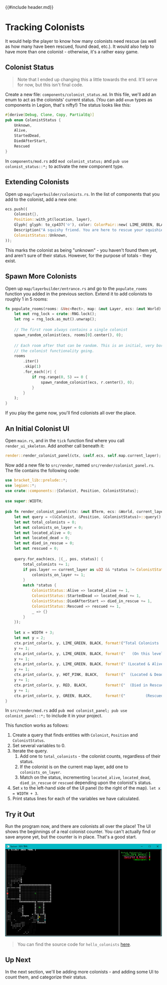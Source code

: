 {{#include header.md}}

# Tracking Colonists

It would help the player to know how many colonists need rescue (as well as how many have been rescued, found dead, etc.). It would also help to have more than one colonist - otherwise, it's a rather easy game.

## Colonist Status

> Note that I ended up changing this a little towards the end. It'll serve for now, but this isn't final code.

Create a new file: `components/colonist_status.md`. In this file, we'll add an enum to act as the colonists' current status. (You can add `enum` types as components in Legion, that's nifty!) The status looks like this:

~~~rust
#[derive(Debug, Clone, Copy, PartialEq)]
pub enum ColonistStatus {
    Unknown,
    Alive,
    StartedDead,
    DiedAfterStart,
    Rescued
}
~~~

In `components/mod.rs` add `mod colonist_status;` and `pub use colonist_status::*;` to activate the new component type.

## Extending Colonists

Open up `map/layerbuilder/colonists.rs`. In the list of components that you add to the colonist, add a new one:

~~~rust
ecs.push((
    Colonist{},
    Position::with_pt(location, layer),
    Glyph{ glyph: to_cp437('☺'), color: ColorPair::new( LIME_GREEN, BLACK ) },
    Description("A squishy friend. You are here to rescue your squishies.".to_string())
    ColonistStatus::Unknown,
));
~~~

This marks the colonist as being "unknown" - you haven't found them yet, and aren't sure of their status. However, for the purpose of totals - they exist.

## Spawn More Colonists

Open up `map/layerbuilder/entrance.rs` and go to the `populate_rooms` function you added in the previous section. Extend it to add colonists to roughly 1 in 5 rooms:

~~~rust
fn populate_rooms(rooms: &Vec<Rect>, map: &mut Layer, ecs: &mut World) {
    let mut rng_lock = crate::RNG.lock();
    let rng = rng_lock.as_mut().unwrap();

    // The first room always contains a single colonist
    spawn_random_colonist(ecs, rooms[0].center(), 0);

    // Each room after that can be random. This is an initial, very boring spawn to get
    // the colonist functionality going.
    rooms
        .iter()
        .skip(1)
        .for_each(|r| {
            if rng.range(0, 5) == 0 {
                spawn_random_colonist(ecs, r.center(), 0);
            }
        }
    );
}
~~~

If you play the game now, you'll find colonists all over the place.

## An Initial Colonist UI

Open `main.rs`, and in the `tick` function find where you call `render_ui_skeleton`. Add another call beneath it:

~~~rust
render::render_colonist_panel(ctx, &self.ecs, self.map.current_layer);
~~~

Now add a new file to `src/render`, named `src/render/colonist_panel.rs`. The file contains the following code:

~~~rust
use bracket_lib::prelude::*;
use legion::*;
use crate::components::{Colonist, Position, ColonistStatus};

use super::WIDTH;

pub fn render_colonist_panel(ctx: &mut BTerm, ecs: &World, current_layer: usize) {
    let mut query = <(&Colonist, &Position, &ColonistStatus)>::query();
    let mut total_colonists = 0;
    let mut colonists_on_layer = 0;
    let mut located_alive = 0;
    let mut located_dead = 0;
    let mut died_in_rescue = 0;
    let mut rescued = 0;

    query.for_each(ecs, |(_, pos, status)| {
        total_colonists += 1;
        if pos.layer == current_layer as u32 && *status != ColonistStatus::Rescued {
            colonists_on_layer += 1;
        }
        match *status {
            ColonistStatus::Alive => located_alive += 1,
            ColonistStatus::StartedDead => located_dead += 1,
            ColonistStatus::DiedAfterStart => died_in_rescue += 1,
            ColonistStatus::Rescued => rescued += 1,
            _ => {}
        }
    });

    let x = WIDTH + 3;
    let mut y = 2;
    ctx.print_color(x, y, LIME_GREEN, BLACK, format!("Total Colonists   : {}", total_colonists));
    y += 1;
    ctx.print_color(x, y, LIME_GREEN, BLACK, format!("   (On this level): {}", colonists_on_layer));
    y += 1;
    ctx.print_color(x, y, LIME_GREEN, BLACK, format!(" (Located & Alive): {}", located_alive));
    y += 1;
    ctx.print_color(x, y, HOT_PINK, BLACK,   format!("  (Located & Dead): {}", located_dead));
    y += 1;
    ctx.print_color(x, y, RED, BLACK,        format!("  (Died in Rescue): {}", died_in_rescue));
    y += 1;
    ctx.print_color(x, y, GREEN, BLACK,      format!("         (Rescued): {}", rescued));
}
~~~

In `src/render/mod.rs` add `pub mod colonist_panel; pub use colonist_panel::*;` to include it in your project.

This function works as follows:

1. Create a query that finds entities with `Colonist`, `Position` and `ColonistStatus`.
2. Set several variables to 0.
3. Iterate the query.
    1. Add one to `total_colonists` - the colonist counts, regardless of their status.
    2. If the colonist is on the current map layer, add one to `colonists_on_layer`.
    3. Match on the status, incrementing `located_alive`, `located_dead`, `died_in_rescue` or `rescued` depending upon the colonist's status.
4. Set `x` to the left-hand side of the UI panel (to the right of the map). `let x = WIDTH + 3`.
5. Print status lines for each of the variables we have calculated.

## Try it Out

Run the program now, and there are colonists all over the place! The UI shows the beginnings of a real colonist counter. You can't actually find or save anyone yet, but the counter is in place. That's a good start.

![](./hello_colonists.jpg)

> You can find the source code for `hello_colonists` [here](https://github.com/thebracket/secbot-2021-7drl/tree/tutorial/tutorial/hello_colonists/).

## Up Next

In the next section, we'll be adding more colonists - and adding some UI to count them, and categorize their status.

